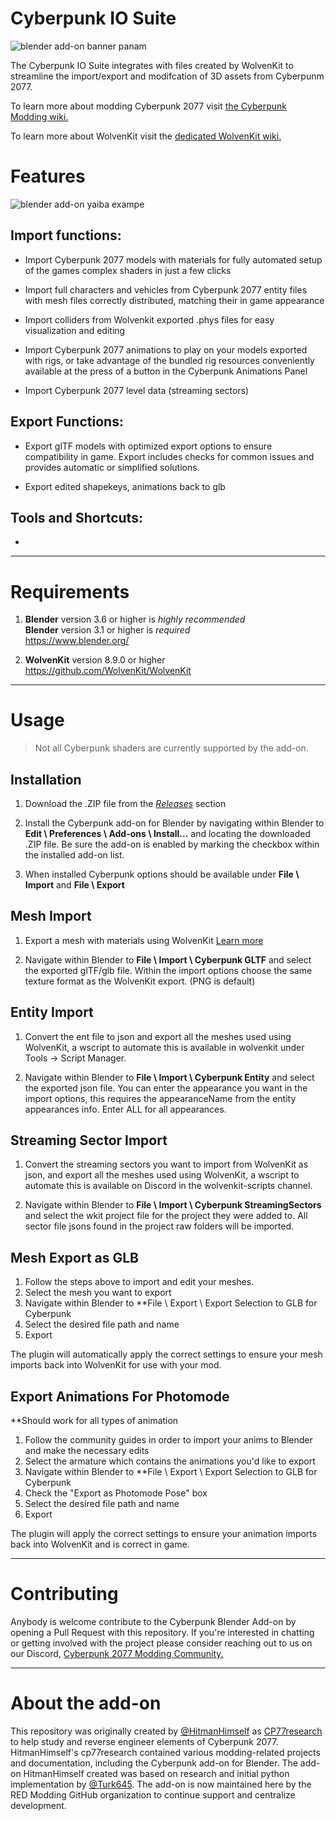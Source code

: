 # Cyberpunk IO Suite 

![blender add-on banner panam](https://github.com/WolvenKit/Cyberpunk-Blender-add-on/assets/65016231/a0489b07-68af-4a90-b53e-1ad3ef271f4a)

The Cyberpunk IO Suite integrates with files created by WolvenKit to streamline the import/export and modifcation of 3D assets from Cyberpunm 2077. 

To learn more about modding Cyberpunk 2077 visit [the Cyberpunk Modding wiki.](https://wiki.redmodding.org/cyberpunk-2077-modding)


To learn more about WolvenKit visit the [dedicated WolvenKit wiki.](https://wiki.redmodding.org/wolvenkit)

# Features

![blender add-on yaiba exampe](https://github.com/WolvenKit/Cyberpunk-Blender-add-on/assets/65016231/fffb9aab-c5f0-4f77-9a63-bdbee941708e)

## Import functions:

- Import Cyberpunk 2077 models with materials for fully automated setup of the games complex shaders in just a few clicks

- Import full characters and vehicles from Cyberpunk 2077 entity files with mesh files correctly distributed, matching their in game appearance

- Import colliders from Wolvenkit exported .phys files for easy visualization and editing

- Import Cyberpunk 2077 animations to play on your models exported with rigs, or take advantage of the bundled rig resources conveniently available at the press of a button in the Cyberpunk Animations Panel

- Import Cyberpunk 2077 level data (streaming sectors)

## Export Functions:

- Export glTF models with optimized export options to ensure compatibility in game. Export includes checks for common issues and provides automatic or simplified solutions. 

- Export edited shapekeys,  animations back to glb 

## Tools and Shortcuts:

-

---

# Requirements

1) **Blender** version 3.6 or higher is *highly recommended*
<br>**Blender** version 3.1 or higher is *required*
<br>https://www.blender.org/<br/>

2) **WolvenKit** version 8.9.0 or higher
<br>https://github.com/WolvenKit/WolvenKit<br/>

---

# Usage

> Not all Cyberpunk shaders are currently supported by the add-on.

## Installation

1) Download the .ZIP file from the [*Releases*](https://github.com/WolvenKit/Cyberpunk-Blender-add-on/releases) section

2) Install the Cyberpunk add-on for Blender by navigating within Blender to **Edit \ Preferences \ Add-ons \ Install...** and locating the downloaded .ZIP file. Be sure the add-on is enabled by marking the checkbox within the installed add-on list.

3) When installed Cyberpunk options should be available under **File \ Import** and **File \ Export**

## Mesh Import

1) Export a mesh with materials using WolvenKit [Learn more](https://wiki.redmodding.org/wolvenkit/wolvenkit-app/usage/blender-integration)

2) Navigate within Blender to **File \ Import \ Cyberpunk GLTF** and select the exported glTF/glb file. Within the import options choose the same texture format as the WolvenKit export. (PNG is default)

## Entity Import

1) Convert the ent file to json and export all the meshes used using WolvenKit, a wscript to automate this is available in wolvenkit under Tools -> Script Manager.

2) Navigate within Blender to **File \ Import \ Cyberpunk Entity** and select the exported json file. You can enter the appearance you want in the import options, this requires the appearanceName from the entity appearances info. Enter ALL for all appearances.

## Streaming Sector Import

1) Convert the streaming sectors you want to import from WolvenKit as json, and export all the meshes used using WolvenKit, a wscript to automate this is available on Discord in the wolvenkit-scripts channel.

2) Navigate within Blender to **File \ Import \ Cyberpunk StreamingSectors** and select the wkit project file for the project they were added to. All sector file jsons found in the project raw folders will be imported.

## Mesh Export as GLB

1) Follow the steps above to import and edit your meshes.
2) Select the mesh you want to export
3) Navigate within Blender to **File \ Export \ Export Selection to GLB for Cyberpunk
4) Select the desired file path and name
5) Export

The plugin will automatically apply the correct settings to ensure your mesh imports back into WolvenKit for use with your mod.

## Export Animations For Photomode
**Should work for all types of animation 

1) Follow the community guides in order to import your anims to Blender and make the necessary edits
2) Select the armature which contains the animations you'd like to export
3) Navigate within Blender to **File \ Export \ Export Selection to GLB for Cyberpunk
4) Check the "Export as Photomode Pose" box
5) Select the desired file path and name
6) Export

The plugin will apply the correct settings to ensure your animation imports back into WolvenKit and is correct in game.

---

# Contributing

Anybody is welcome contribute to the Cyberpunk Blender Add-on by opening a Pull Request with this repository. If you're interested in chatting or getting involved with the project please consider reaching out to us on our Discord, [Cyberpunk 2077 Modding Community.](https://discord.gg/Epkq79kd96)

---

# About the add-on

This repository was originally created by [@HitmanHimself](https://github.com/HitmanHimself) as [CP77research](https://github.com/HitmanHimself/cp77research)
 to help study and reverse engineer elements of Cyberpunk 2077. HitmanHimself's cp77research contained various modding-related projects and documentation, including the Cyberpunk add-on for Blender. The add-on HitmanHimself created was based on research and initial python implementation by [@Turk645](https://github.com/Turk645). The add-on is now maintained here by the RED Modding GitHub organization to continue support and centralize development.
